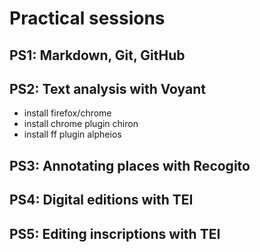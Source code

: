 # Practical sessions

## PS1: Markdown, Git, GitHub

## PS2: Text analysis with Voyant

* install firefox/chrome
* install chrome plugin chiron
* install ff plugin alpheios

## PS3: Annotating places with Recogito

## PS4: Digital editions with TEI

## PS5: Editing inscriptions with TEI

